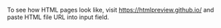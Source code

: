 To see how HTML pages look like, visit https://htmlpreview.github.io/ and 
paste HTML file URL into input field.